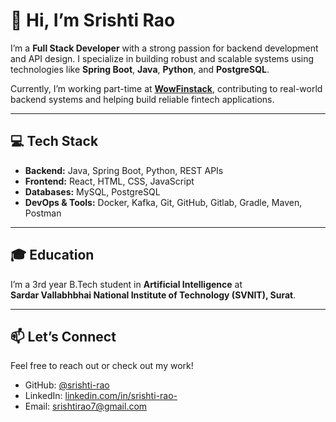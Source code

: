 # 👋 Hi, I’m Srishti Rao

I’m a **Full Stack Developer** with a strong passion for backend development and API design. I specialize in building robust and scalable systems using technologies like **Spring Boot**, **Java**, **Python**, and **PostgreSQL**.

Currently, I’m working part-time at **[WowFinstack](https://wowfinstack.com)**, contributing to real-world backend systems and helping build reliable fintech applications.

---

## 💻 Tech Stack

- **Backend:** Java, Spring Boot, Python, REST APIs  
- **Frontend:** React, HTML, CSS, JavaScript  
- **Databases:** MySQL, PostgreSQL  
- **DevOps & Tools:** Docker, Kafka, Git, GitHub, Gitlab, Gradle, Maven, Postman  

---

## 🎓 Education

I’m a 3rd year B.Tech student in **Artificial Intelligence** at  
**Sardar Vallabhbhai National Institute of Technology (SVNIT), Surat**.

---

## 📫 Let’s Connect

Feel free to reach out or check out my work!  
- GitHub: [@srishti-rao](https://github.com/srishti-rao)
- LinkedIn: [linkedin.com/in/srishti-rao-](https://linkedin.com/in/srishti-rao-)  
- Email: srishtirao7@gmail.com
